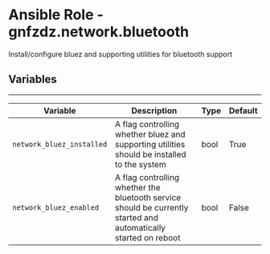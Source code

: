 # Ansible Role - gnfzdz.network.bluetooth

Install/configure bluez and supporting utilities for bluetooth support

## Variables
-------

Variable | Description | Type | Default
-------- | ----------- | -------- | --------
`network_bluez_installed` | A flag controlling whether bluez and supporting utilities should be installed to the system | bool | True
`network_bluez_enabled` | A flag controlling whether the bluetooth service should be currently started and automatically started on reboot | bool | False
